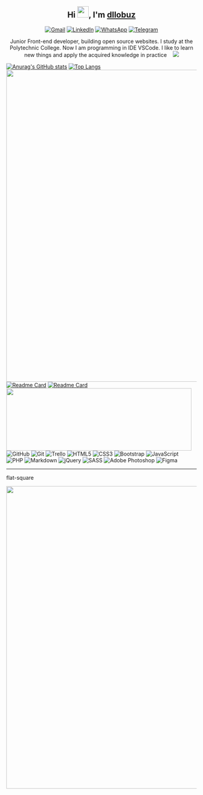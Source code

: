 <h2 align="center">Hi <img src="https://raw.githubusercontent.com/aemmadi/aemmadi/master/wave.gif" width="30px">, I'm <a href="#">dllobuz</a></h2>
<div align="center">
  <a href="dllozov@gmail.com"><img alt="Gmail" src="https://img.shields.io/badge/Gmail-D14836?style=for-the-badge&logo=gmail&logoColor=white"></a>
  <a href="https://www.linkedin.com/in/dllozov"><img alt="LinkedIn" src="https://img.shields.io/badge/linkedin%20-%230077B5.svg?&style=for-the-badge&logo=linkedin&logoColor=white"></a>
  <a href="https://wa.me/79102264925"><img alt="WhatsApp" src="https://img.shields.io/badge/WhatsApp-25D366?style=for-the-badge&logo=whatsapp&logoColor=white"></a>
  <a href="https://t.me/dllozov"><img alt="Telegram" src="https://img.shields.io/badge/Telegram-2CA5E0?style=for-the-badge&logo=telegram&logoColor=white"></a>
</div>

<p align="center">Junior Front-end developer, building open source websites. I study at the Polytechnic College. Now I am programming in IDE VSCode. I like to learn new things and apply the acquired knowledge in practice &nbsp;&nbsp;&nbsp;<img src="https://visitor-badge.laobi.icu/badge?page_id=dllobuz.dllobuz"></p>


[![Anurag's GitHub stats](https://github-readme-stats.vercel.app/api?username=dllobuz&show_icons=true&theme=onedark)](https://github.com/anuraghazra/github-readme-stats)
[![Top Langs](https://github-readme-stats.vercel.app/api/top-langs/?username=dllobuz&layout=compact&theme=onedark)](https://github.com/anuraghazra/github-readme-stats)
<img src="https://github-profile-trophy.vercel.app/?username=dllobuz&column=7&theme=onedark&no-frame=true" width="825px">
[![Readme Card](https://github-readme-stats.vercel.app/api/pin/?username=dllobuz&repo=gulpfile&theme=onedark)](https://github.com/anuraghazra/github-readme-stats)
[![Readme Card](https://github-readme-stats.vercel.app/api/pin/?username=dllobuz&repo=gulpfile-lite&theme=onedark)](https://github.com/anuraghazra/github-readme-stats)
<img src="https://github-readme-stats.vercel.app/api/wakatime?username=dllobuz&theme=onedark" align="left" width="490px" height="165px">
<p>
    <img alt="GitHub" src="https://img.shields.io/badge/github%20-%23121011.svg?&style=flat-square&logo=github&logoColor=white"/>
    <img alt="Git" src="https://img.shields.io/badge/git%20-%23F05033.svg?&style=flat-square&logo=git&logoColor=white"/>
    <img alt="Trello" src="https://img.shields.io/badge/Trello%20-%23026AA7.svg?&style=flat-square&logo=Trello&logoColor=white"/>
    <img alt="HTML5" src="https://img.shields.io/badge/html5%20-%23E34F26.svg?&style=flat-square&logo=html5&logoColor=white"/>
    <img alt="CSS3" src="https://img.shields.io/badge/css3%20-%231572B6.svg?&style=flat-square&logo=css3&logoColor=white"/>
    <img alt="Bootstrap" src="https://img.shields.io/badge/bootstrap%20-%23563D7C.svg?&style=flat-square&logo=bootstrap&logoColor=white"/>
    <img alt="JavaScript" src="https://img.shields.io/badge/javascript%20-%23323330.svg?&style=flat-square&logo=javascript&logoColor=%23F7DF1E">
    <img alt="PHP" src="https://img.shields.io/badge/php-%23777BB4.svg?&style=flat-square&logo=php&logoColor=white">
    <img alt="Markdown" src="https://img.shields.io/badge/markdown-%23000000.svg?&style=flat-square&logo=markdown&logoColor=white">
    <img alt="jQuery" src="https://img.shields.io/badge/jquery%20-%230769AD.svg?&style=flat-square&logo=jquery&logoColor=white">
    <img alt="SASS" src="https://img.shields.io/badge/SASS%20-hotpink.svg?&style=flat-square&logo=SASS&logoColor=white">
    <img alt="Adobe Photoshop" src="https://img.shields.io/badge/adobe%20photoshop%20-%2331A8FF.svg?&style=flat-square&logo=adobe%20photoshop&logoColor=white">
    <img alt="Figma" src="https://img.shields.io/badge/figma%20-%23F24E1E.svg?&style=flat-square&logo=figma&logoColor=white">
  </p>

---

flat-square

<p align="center">
  <img src="https://pagespeed-insights.herokuapp.com?url=https://dllobuz.github.io/marble/app/index.html&theme=dark" width="800px">
</p>
